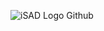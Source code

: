 ![iSAD Logo Github](https://github.com/sirx2713/Pinch/assets/122817303/e1c2775b-0bc4-4706-9db6-9d62616a3c94)
